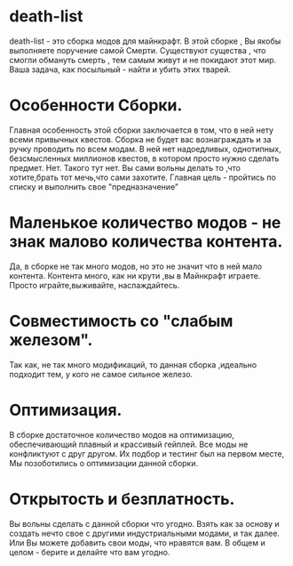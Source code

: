 # death-list
death-list - это сборка модов для майнкрафт.
В этой сборке , Вы якобы выполняете поручение самой Смерти. Существуют существа , что смогли обмануть смерть , тем самым живут и не покидают этот мир. Ваша задача, как посыльный - найти и убить этих тварей.
<h1>Особенности Сборки.</h1>
Главная особенность этой сборки заключается в том, что в ней нету всеми привычных квестов. Сборка не будет вас вознаграждать и за ручку проводить по всем модам. В ней нет надоедливых, однотипных, безсмысленных миллионов квестов, в котором просто нужно сделать предмет. Нет. Такого тут нет. Вы сами вольны делать то ,что хотите,брать тот мечь,что сами захотите. Главная цель - пройтись по списку и выполнить свое "предназначение"
<h1>Маленькое количество модов - не знак малово количества контента.</h1> 
Да, в сборке не так много модов, но это не значит что в ней мало контента. Контента много, как ни крути ,вы в Майнкрафт играете. Просто играйте,выживайте, наслаждайтесь.
<h1>Совместимость со "слабым железом".</h1>
Так как, не так много модификаций, то данная сборка ,идеально подходит тем, у кого не самое сильное железо.
<h1>Оптимизация.</h1>
В сборке достаточное количество модов на оптимизацию, обеспечивающий плавный и крассивый гейплей. Все моды не конфликтуют с друг другом. Их подбор и тестинг был на первом месте, Мы позоботились о оптимизации данной сборки.
<h1>Открытость и безплатность.</h1>
Вы вольны сделать с данной сборки что угодно. Взять как за основу и создать нечто свое с другими индустриальными модами, и так далее. Или Вы можете добавить свои моды, что нравятся вам. В общем и целом - берите и делайте что вам угодно. 
